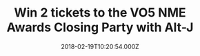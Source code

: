 ---
campaign-uuid: "c-5581c82a-0bed-4a65-a245-ef8e6e4a9b5c"
type: "Competition"
category: "Tickets"
date: "2018-02-19T10:20:54.000Z"
end-date: "2018-02-22T14:00:00.000Z"
disable-form: false
is_promoted: false
has_entry_page: true
title: "Win 2 tickets to the VO5 NME Awards Closing Party with Alt-J"
competition-description: "Fancy coming along to see the winner of NME's Best British\
  \ Band award? For FREE? Course you do."
hero-header: "Win 2 tickets to the VO5 NME Awards Closing Party with Alt-J"
hero-subheader: "Want to come party with us? Read on…"
terms-confirmation: "N/A"
banner-img: "https://assets.expresslyapp.com/asset-36a24be9-cf11-41f3-bb3b-9b77cf38247f.jpg"
logo-left-href: "http://nme.com/"
logo-left-image: "https://assets.expresslyapp.com/asset-3c0377ca-4563-4cb5-b568-5d9a86ab5716.jpg"
logo-left-title: "NME"
bg-image-hero: "https://assets.expresslyapp.com/asset-2dfc9689-5fee-47c7-857b-4e209e95e2b2.jpg"
bg-image-first: "https://assets.expresslyapp.com/asset-49964839-a248-4b64-9161-56c26d695265.jpg"
bg-image-second: "https://assets.expresslyapp.com/asset-8472956d-a1a1-46f3-8421-7c5906844224.jpg"
section1-content: "Grab your dancing shoes people because we've got some exclusive\
  \ tickets to the VO5 NME Awards Closing Party on the 26th February and we want YOU\
  \ to come with us."
section2-content: "Yep, NME's Best British Band supported by Zig-Zag Alt-J will be\
  \ performing an exclusive set at London's O'Meara Club and we've got 50 pairs of\
  \ standard tickets to give away. Sounds amazing, right?\r\n<p>If you wanna come\
  \ hang? Simply enter via the link below.</p>"
entry-title: "Win 2 tickets to the VO5 NME Awards Closing Party with Alt-J"
entry-content: "<p>Enter the draw to win tickets by completing the form below before\
  \ 14:00 on 22/02/2018</p>"
has-winner: true
winner-title: "CONGRATULATIONS to Charlotte, Jon, Samuel, Lydia, Catherine, Juanita,\
  \ Mescaline, Lois, Steven... who had a blast with Alt-J"
winner-banner: "https://assets.expresslyapp.com/asset-44bab0a9-5279-4367-bcb2-188ebad6ab14.jpg"
prize-description: "Win 2 tickets to the VO5 NME Awards Closing Party with Alt-J"
prize-restrictions: "<p>18+ (ID on entry)</p>\r\n\r\n<p>Winners will be notified by\
  \ email and added to the guestlist on the night.</p>\r\n\r\n<p>Winners will win\
  \ 2 standard tickets.</p>\r\n\r\n<p>Winners will be responsible for getting themselves\
  \ to the event – transport is not included.</p>\r\n\r\n<p>The event may be filmed\
  \ on the night.</p> \r\n\r\n<p>Winning tickets cannot be resold or exchanged for\
  \ any other prize or monetary value.</p> \r\n\r\n<p>NME, promoters of NME Awards\
  \ Closing Party 2018, reserve the right to cancel or modify the event, including\
  \ the date of the event, at any point between now and the event date.</p>"
country-restrictions:
- "GB"
---